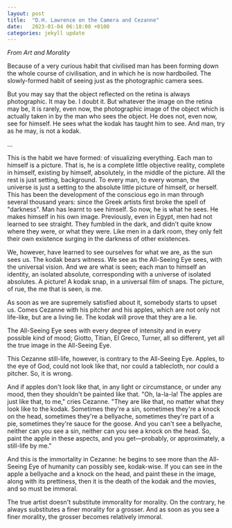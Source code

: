 ```yaml
---
layout: post
title:  "D.H. Lawrence on the Camera and Cezanne"
date:   2023-01-04 06:18:00 +0100
categories: jekyll update
---
```

<i> From Art and Morality </i>

Because of a very curious habit that civilised man has been forming down the whole course of civilisation, and in which he is now hardboiled. The slowly-formed habit of seeing just as the photographic camera sees.

But you may say that the object reflected on the retina is always photographic. It may be. I doubt it. But whatever the image on the retina may be, it is rarely, even now, the photographic image of the object which is actually taken in by the man who sees the object. He does not, even now, see for himself. He sees what the kodak has taught him to see. And man, try as he may, is not a kodak.

...

This is the habit we have formed: of visualizing everything. Each man to himself is a picture. That is, he is a complete little objective reality, complete in himself, existing by himself, absolutely, in the middle of the picture. All the rest is just setting, background. To every man, to every woman, the universe is just a setting to the absolute little picture of himself, or herself. This has been the development of the conscious ego in man through several thousand years: since the Greek artists first broke the spell of "darkness". Man has learnt to see himself. So now, he is what he sees. He makes himself in his own image. Previously, even in Egypt, men had not learned to see straight. They fumbled in the dark, and didn't quite know where they were, or what they were. Like men in a dark room, they only felt their own existence surging in the darkness of other existences.

We, however, have learned to see ourselves for what we are, as the sun sees us. The kodak bears witness. We see as the All-Seeing Eye sees, with the universal vision. And we are what is seen; each man to himself an identity, an isolated absolute, corresponding with a universe of isolated absolutes. A picture! A kodak snap, in a universal film of snaps. The picture, of rue, the me that is seen, is me. 

As soon as we are supremely satisfied about it, somebody starts to upset us. Comes Cezanne with his pitcher and his apples, which are not only not life-like, but are a living lie. The kodak will prove that they are a lie.

The All-Seeing Eye sees with every degree of intensity and in every possible kind of mood; Giotto, Titian, El Greco, Turner, all so different, yet all the true image in the All-Seeing Eye.

This Cezanne still-life, however, is contrary to the All-Seeing Eye. Apples, to the eye of God, could not look like that, nor could a tablecloth, nor could a pitcher. So, it is wrong.

And if apples don't look like that, in any light or circumstance, or under any mood, then they shouldn't be painted like that. "Oh, la-la-la! The apples are just like that, to me," cries Cezanne. "They are like that, no matter what they look like to the kodak. Sometimes they're a sin, sometimes they're a knock on the head, sometimes they're a bellyache, sometimes they're part of a pie, sometimes they're sauce for the goose. And you can't see a bellyache, neither can you see a sin, neither can you see a knock on the head. So, paint the apple in these aspects, and you get—probably, or approximately, a still-life by me."

And this is the immortality in Cezanne: he begins to see more than the All-Seeing Eye of humanity can possibly see, kodak-wise. If you can see in the apple a bellyache and a knock on the head, and paint these in the image, along with its prettiness, then it is the death of the kodak and the movies, and so must be immoral.

The true artist doesn't substitute immorality for morality. On the contrary, he always substitutes a finer morality for a grosser. And as soon as you see a finer morality, the grosser becomes relatively immoral.

